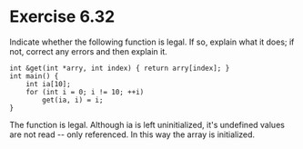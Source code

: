 Exercise 6.32
=============

Indicate whether the following function is legal. If so, explain what it does; if not, correct any errors and then explain it.

    int &get(int *arry, int index) { return arry[index]; }
    int main() {
        int ia[10];
        for (int i = 0; i != 10; ++i)
            get(ia, i) = i;
    }

The function is legal. Although ia is left uninitialized, it's undefined values are not read -- only referenced. In this way the array is initialized.

